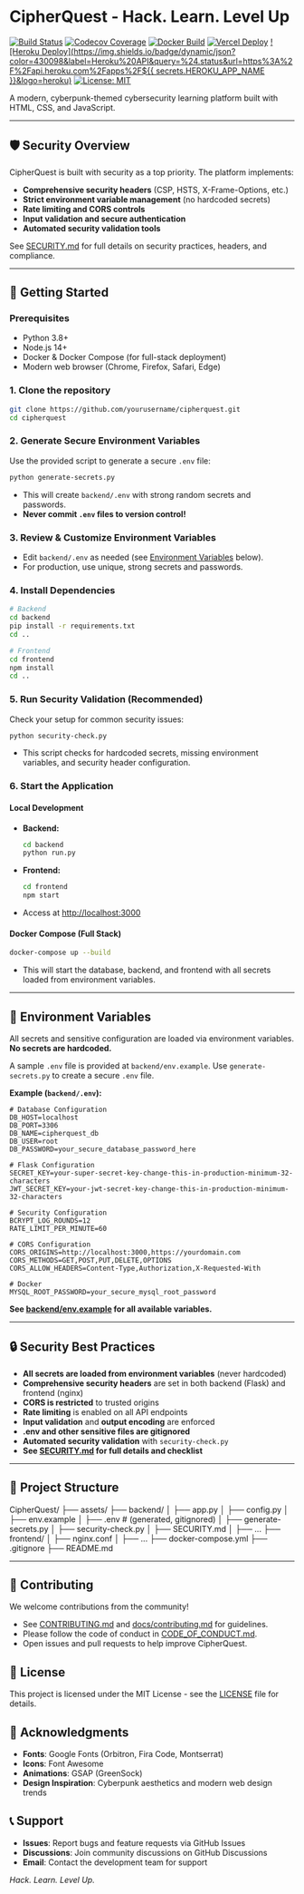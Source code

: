 # CipherQuest - Hack. Learn. Level Up

[![Build Status](https://github.com/preetraval45/CipherQuest/actions/workflows/ci.yml/badge.svg)](https://github.com/preetraval45/CipherQuest/actions)
[![Codecov Coverage](https://codecov.io/gh/preetraval45/CipherQuest/branch/main/graph/badge.svg)](https://codecov.io/gh/preetraval45/CipherQuest)
[![Docker Build](https://img.shields.io/docker/cloud/build/preetraval45/cipherquest-backend?label=Backend%20Docker)](https://hub.docker.com/r/preetraval45/cipherquest-backend)
[![Vercel Deploy](https://vercelbadge.vercel.app/api?app=cipherquest-frontend)](https://cipherquest-frontend.vercel.app/)
[![Heroku Deploy](https://img.shields.io/badge/dynamic/json?color=430098&label=Heroku%20API&query=%24.status&url=https%3A%2F%2Fapi.heroku.com%2Fapps%2F${{ secrets.HEROKU_APP_NAME }}&logo=heroku)](https://dashboard.heroku.com/apps)
[![License: MIT](https://img.shields.io/badge/License-MIT-yellow.svg)](LICENSE)

A modern, cyberpunk-themed cybersecurity learning platform built with HTML, CSS, and JavaScript.

---

## 🛡️ Security Overview

CipherQuest is built with security as a top priority. The platform implements:
- **Comprehensive security headers** (CSP, HSTS, X-Frame-Options, etc.)
- **Strict environment variable management** (no hardcoded secrets)
- **Rate limiting and CORS controls**
- **Input validation and secure authentication**
- **Automated security validation tools**

See [SECURITY.md](SECURITY.md) for full details on security practices, headers, and compliance.

---

## 🚀 Getting Started

### Prerequisites
- Python 3.8+
- Node.js 14+
- Docker & Docker Compose (for full-stack deployment)
- Modern web browser (Chrome, Firefox, Safari, Edge)

### 1. Clone the repository
```bash
git clone https://github.com/yourusername/cipherquest.git
cd cipherquest
```

### 2. Generate Secure Environment Variables
Use the provided script to generate a secure `.env` file:
```bash
python generate-secrets.py
```
- This will create `backend/.env` with strong random secrets and passwords.
- **Never commit `.env` files to version control!**

### 3. Review & Customize Environment Variables
- Edit `backend/.env` as needed (see [Environment Variables](#-environment-variables) below).
- For production, use unique, strong secrets and passwords.

### 4. Install Dependencies
```bash
# Backend
cd backend
pip install -r requirements.txt
cd ..

# Frontend
cd frontend
npm install
cd ..
```

### 5. Run Security Validation (Recommended)
Check your setup for common security issues:
```bash
python security-check.py
```
- This script checks for hardcoded secrets, missing environment variables, and security header configuration.

### 6. Start the Application
#### Local Development
- **Backend:**
  ```bash
  cd backend
  python run.py
  ```
- **Frontend:**
  ```bash
  cd frontend
  npm start
  ```
- Access at [http://localhost:3000](http://localhost:3000)

#### Docker Compose (Full Stack)
```bash
docker-compose up --build
```
- This will start the database, backend, and frontend with all secrets loaded from environment variables.

---

## 🌱 Environment Variables

All secrets and sensitive configuration are loaded via environment variables. **No secrets are hardcoded.**

A sample `.env` file is provided at `backend/env.example`. Use `generate-secrets.py` to create a secure `.env` file.

**Example (`backend/.env`):**
```env
# Database Configuration
DB_HOST=localhost
DB_PORT=3306
DB_NAME=cipherquest_db
DB_USER=root
DB_PASSWORD=your_secure_database_password_here

# Flask Configuration
SECRET_KEY=your-super-secret-key-change-this-in-production-minimum-32-characters
JWT_SECRET_KEY=your-jwt-secret-key-change-this-in-production-minimum-32-characters

# Security Configuration
BCRYPT_LOG_ROUNDS=12
RATE_LIMIT_PER_MINUTE=60

# CORS Configuration
CORS_ORIGINS=http://localhost:3000,https://yourdomain.com
CORS_METHODS=GET,POST,PUT,DELETE,OPTIONS
CORS_ALLOW_HEADERS=Content-Type,Authorization,X-Requested-With

# Docker
MYSQL_ROOT_PASSWORD=your_secure_mysql_root_password
```

**See [backend/env.example](backend/env.example) for all available variables.**

---

## 🔒 Security Best Practices
- **All secrets are loaded from environment variables** (never hardcoded)
- **Comprehensive security headers** are set in both backend (Flask) and frontend (nginx)
- **CORS is restricted** to trusted origins
- **Rate limiting** is enabled on all API endpoints
- **Input validation** and **output encoding** are enforced
- **.env and other sensitive files are gitignored**
- **Automated security validation** with `security-check.py`
- **See [SECURITY.md](SECURITY.md) for full details and checklist**

---

## 📁 Project Structure

CipherQuest/
├── assets/
├── backend/
│   ├── app.py
│   ├── config.py
│   ├── env.example
│   ├── .env  # (generated, gitignored)
│   ├── generate-secrets.py
│   ├── security-check.py
│   ├── SECURITY.md
│   ├── ...
├── frontend/
│   ├── nginx.conf
│   ├── ...
├── docker-compose.yml
├── .gitignore
├── README.md

---

## 🤝 Contributing
We welcome contributions from the community!
- See [CONTRIBUTING.md](CONTRIBUTING.md) and [docs/contributing.md](docs/contributing.md) for guidelines.
- Please follow the code of conduct in [CODE_OF_CONDUCT.md](CODE_OF_CONDUCT.md).
- Open issues and pull requests to help improve CipherQuest.

## 📄 License
This project is licensed under the MIT License - see the [LICENSE](LICENSE) file for details.

## 🙏 Acknowledgments
- **Fonts**: Google Fonts (Orbitron, Fira Code, Montserrat)
- **Icons**: Font Awesome
- **Animations**: GSAP (GreenSock)
- **Design Inspiration**: Cyberpunk aesthetics and modern web design trends

## 📞 Support
- **Issues**: Report bugs and feature requests via GitHub Issues
- **Discussions**: Join community discussions on GitHub Discussions
- **Email**: Contact the development team for support
  
*Hack. Learn. Level Up.*
